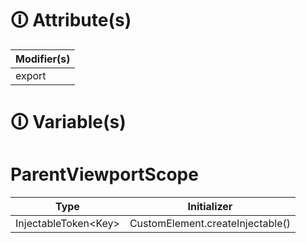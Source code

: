 # &#128712; Attribute(s)

| Modifier(s)                            |
|----------------------------------------|
| export |

# &#128712; Variable(s)

# ParentViewportScope

| Type                        | Initializer                       |
|-----------------------------|-----------------------------------|
| InjectableToken&lt;Key&gt; | CustomElement.createInjectable() |